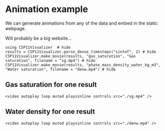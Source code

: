 # Animation example

We can generate animations from any of the data and embed in the static webpage.

Will probably be a big website...

```@example movie
using CSP11Visualizer  # hide
results = CSP11Visualizer.parse_dense_timesteps("sintef", 2) # hide
CSP11Visualizer.make_movie(results, "gas_saturation", "Gas saturation", filename = "sg.mp4") # hide
CSP11Visualizer.make_movie(results, "phase_mass_density_water_kg_m3", "Water saturation", filename = "denw.mp4") # hide
```

## Gas saturation for one result

```@raw html
<video autoplay loop muted playsinline controls src="./sg.mp4" />
```

## Water density for one result

```@raw html
<video autoplay loop muted playsinline controls src="./denw.mp4" />
```
